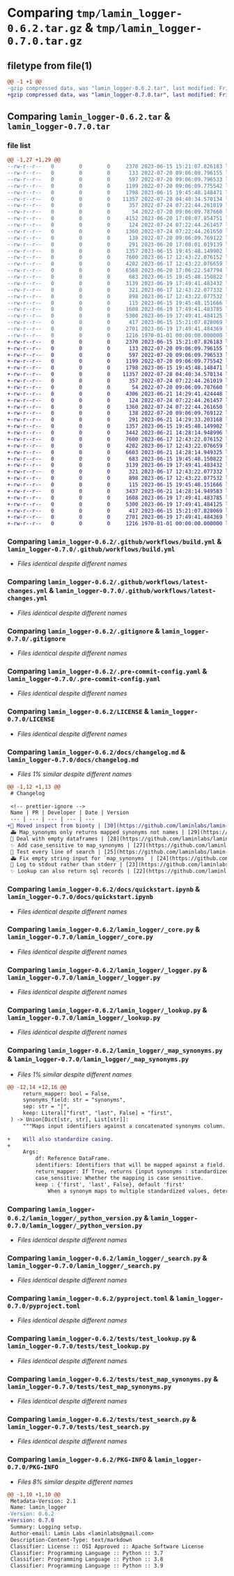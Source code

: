 # Comparing `tmp/lamin_logger-0.6.2.tar.gz` & `tmp/lamin_logger-0.7.0.tar.gz`

## filetype from file(1)

```diff
@@ -1 +1 @@
-gzip compressed data, was "lamin_logger-0.6.2.tar", last modified: Fri Jan  1 00:00:00 2016, max compression
+gzip compressed data, was "lamin_logger-0.7.0.tar", last modified: Fri Jan  1 00:00:00 2016, max compression
```

## Comparing `lamin_logger-0.6.2.tar` & `lamin_logger-0.7.0.tar`

### file list

```diff
@@ -1,27 +1,29 @@
--rw-r--r--   0        0        0     2370 2023-06-15 15:21:07.826183 lamin_logger-0.6.2/.github/workflows/build.yml
--rw-r--r--   0        0        0      133 2022-07-20 09:06:09.796155 lamin_logger-0.6.2/.github/workflows/latest-changes.jinja2
--rw-r--r--   0        0        0      597 2022-07-20 09:06:09.796533 lamin_logger-0.6.2/.github/workflows/latest-changes.yml
--rw-r--r--   0        0        0     1199 2022-07-20 09:06:09.775542 lamin_logger-0.6.2/.gitignore
--rw-r--r--   0        0        0     1798 2023-06-15 19:45:48.148471 lamin_logger-0.6.2/.pre-commit-config.yaml
--rw-r--r--   0        0        0    11357 2022-07-28 04:40:34.570134 lamin_logger-0.6.2/LICENSE
--rw-r--r--   0        0        0      357 2022-07-24 07:22:44.261019 lamin_logger-0.6.2/README.md
--rw-r--r--   0        0        0       54 2022-07-20 09:06:09.787660 lamin_logger-0.6.2/docs/api.md
--rw-r--r--   0        0        0     4152 2023-06-20 17:08:07.854751 lamin_logger-0.6.2/docs/changelog.md
--rw-r--r--   0        0        0      124 2022-07-24 07:22:44.261457 lamin_logger-0.6.2/docs/index.md
--rw-r--r--   0        0        0     1360 2022-07-24 07:22:44.261650 lamin_logger-0.6.2/docs/quickstart.ipynb
--rw-r--r--   0        0        0      138 2022-07-20 09:06:09.769122 lamin_logger-0.6.2/lamin-project.yaml
--rw-r--r--   0        0        0      291 2023-06-20 17:08:01.019139 lamin_logger-0.6.2/lamin_logger/__init__.py
--rw-r--r--   0        0        0     1357 2023-06-15 19:45:48.149902 lamin_logger-0.6.2/lamin_logger/_core.py
--rw-r--r--   0        0        0     7600 2023-06-17 12:43:22.076152 lamin_logger-0.6.2/lamin_logger/_logger.py
--rw-r--r--   0        0        0     4202 2023-06-17 12:43:22.076659 lamin_logger-0.6.2/lamin_logger/_lookup.py
--rw-r--r--   0        0        0     6568 2023-06-20 17:06:22.547794 lamin_logger-0.6.2/lamin_logger/_map_synonyms.py
--rw-r--r--   0        0        0      683 2023-06-15 19:45:48.150822 lamin_logger-0.6.2/lamin_logger/_python_version.py
--rw-r--r--   0        0        0     3139 2023-06-19 17:49:41.483432 lamin_logger-0.6.2/lamin_logger/_search.py
--rw-r--r--   0        0        0      321 2023-06-17 12:43:22.077332 lamin_logger-0.6.2/noxfile.py
--rw-r--r--   0        0        0      898 2023-06-17 12:43:22.077532 lamin_logger-0.6.2/pyproject.toml
--rw-r--r--   0        0        0      115 2023-06-15 19:45:48.151666 lamin_logger-0.6.2/tests/test_base.py
--rw-r--r--   0        0        0     1608 2023-06-19 17:49:41.483785 lamin_logger-0.6.2/tests/test_lookup.py
--rw-r--r--   0        0        0     5300 2023-06-19 17:49:41.484125 lamin_logger-0.6.2/tests/test_map_synonyms.py
--rw-r--r--   0        0        0      417 2023-06-15 15:21:07.828069 lamin_logger-0.6.2/tests/test_notebooks.py
--rw-r--r--   0        0        0     2701 2023-06-19 17:49:41.484369 lamin_logger-0.6.2/tests/test_search.py
--rw-r--r--   0        0        0     1216 1970-01-01 00:00:00.000000 lamin_logger-0.6.2/PKG-INFO
+-rw-r--r--   0        0        0     2370 2023-06-15 15:21:07.826183 lamin_logger-0.7.0/.github/workflows/build.yml
+-rw-r--r--   0        0        0      133 2022-07-20 09:06:09.796155 lamin_logger-0.7.0/.github/workflows/latest-changes.jinja2
+-rw-r--r--   0        0        0      597 2022-07-20 09:06:09.796533 lamin_logger-0.7.0/.github/workflows/latest-changes.yml
+-rw-r--r--   0        0        0     1199 2022-07-20 09:06:09.775542 lamin_logger-0.7.0/.gitignore
+-rw-r--r--   0        0        0     1798 2023-06-15 19:45:48.148471 lamin_logger-0.7.0/.pre-commit-config.yaml
+-rw-r--r--   0        0        0    11357 2022-07-28 04:40:34.570134 lamin_logger-0.7.0/LICENSE
+-rw-r--r--   0        0        0      357 2022-07-24 07:22:44.261019 lamin_logger-0.7.0/README.md
+-rw-r--r--   0        0        0       54 2022-07-20 09:06:09.787660 lamin_logger-0.7.0/docs/api.md
+-rw-r--r--   0        0        0     4306 2023-06-21 14:29:41.424448 lamin_logger-0.7.0/docs/changelog.md
+-rw-r--r--   0        0        0      124 2022-07-24 07:22:44.261457 lamin_logger-0.7.0/docs/index.md
+-rw-r--r--   0        0        0     1360 2022-07-24 07:22:44.261650 lamin_logger-0.7.0/docs/quickstart.ipynb
+-rw-r--r--   0        0        0      138 2022-07-20 09:06:09.769122 lamin_logger-0.7.0/lamin-project.yaml
+-rw-r--r--   0        0        0      291 2023-06-21 14:29:33.203168 lamin_logger-0.7.0/lamin_logger/__init__.py
+-rw-r--r--   0        0        0     1357 2023-06-15 19:45:48.149902 lamin_logger-0.7.0/lamin_logger/_core.py
+-rw-r--r--   0        0        0     3442 2023-06-21 14:28:14.948996 lamin_logger-0.7.0/lamin_logger/_inspect.py
+-rw-r--r--   0        0        0     7600 2023-06-17 12:43:22.076152 lamin_logger-0.7.0/lamin_logger/_logger.py
+-rw-r--r--   0        0        0     4202 2023-06-17 12:43:22.076659 lamin_logger-0.7.0/lamin_logger/_lookup.py
+-rw-r--r--   0        0        0     6603 2023-06-21 14:28:14.949325 lamin_logger-0.7.0/lamin_logger/_map_synonyms.py
+-rw-r--r--   0        0        0      683 2023-06-15 19:45:48.150822 lamin_logger-0.7.0/lamin_logger/_python_version.py
+-rw-r--r--   0        0        0     3139 2023-06-19 17:49:41.483432 lamin_logger-0.7.0/lamin_logger/_search.py
+-rw-r--r--   0        0        0      321 2023-06-17 12:43:22.077332 lamin_logger-0.7.0/noxfile.py
+-rw-r--r--   0        0        0      898 2023-06-17 12:43:22.077532 lamin_logger-0.7.0/pyproject.toml
+-rw-r--r--   0        0        0      115 2023-06-15 19:45:48.151666 lamin_logger-0.7.0/tests/test_base.py
+-rw-r--r--   0        0        0     3437 2023-06-21 14:28:14.949583 lamin_logger-0.7.0/tests/test_inspect.py
+-rw-r--r--   0        0        0     1608 2023-06-19 17:49:41.483785 lamin_logger-0.7.0/tests/test_lookup.py
+-rw-r--r--   0        0        0     5300 2023-06-19 17:49:41.484125 lamin_logger-0.7.0/tests/test_map_synonyms.py
+-rw-r--r--   0        0        0      417 2023-06-15 15:21:07.828069 lamin_logger-0.7.0/tests/test_notebooks.py
+-rw-r--r--   0        0        0     2701 2023-06-19 17:49:41.484369 lamin_logger-0.7.0/tests/test_search.py
+-rw-r--r--   0        0        0     1216 1970-01-01 00:00:00.000000 lamin_logger-0.7.0/PKG-INFO
```

### Comparing `lamin_logger-0.6.2/.github/workflows/build.yml` & `lamin_logger-0.7.0/.github/workflows/build.yml`

 * *Files identical despite different names*

### Comparing `lamin_logger-0.6.2/.github/workflows/latest-changes.yml` & `lamin_logger-0.7.0/.github/workflows/latest-changes.yml`

 * *Files identical despite different names*

### Comparing `lamin_logger-0.6.2/.gitignore` & `lamin_logger-0.7.0/.gitignore`

 * *Files identical despite different names*

### Comparing `lamin_logger-0.6.2/.pre-commit-config.yaml` & `lamin_logger-0.7.0/.pre-commit-config.yaml`

 * *Files identical despite different names*

### Comparing `lamin_logger-0.6.2/LICENSE` & `lamin_logger-0.7.0/LICENSE`

 * *Files identical despite different names*

### Comparing `lamin_logger-0.6.2/docs/changelog.md` & `lamin_logger-0.7.0/docs/changelog.md`

 * *Files 1% similar despite different names*

```diff
@@ -1,12 +1,13 @@
 # Changelog
 
 <!-- prettier-ignore -->
 Name | PR | Developer | Date | Version
 --- | --- | --- | --- | ---
+🚚 Moved inspect from bionty | [30](https://github.com/laminlabs/lamin-logger/pull/30) | [sunnyosun](https://github.com/sunnyosun) | 2023-06-21 | 0.7.0
 🚑️ Map_synonyms only returns mapped synonyms not names | [29](https://github.com/laminlabs/lamin-logger/pull/29) | [sunnyosun](https://github.com/sunnyosun) | 2023-06-20 | 0.6.2
 🧪 Deal with empty dataframes | [28](https://github.com/laminlabs/lamin-logger/pull/28) | [sunnyosun](https://github.com/sunnyosun) | 2023-06-19 | 0.6.1
 ✨ Add case_sensitive to map_synonyms | [27](https://github.com/laminlabs/lamin-logger/pull/27) | [sunnyosun](https://github.com/sunnyosun) | 2023-06-19 | 0.6.0
 🧪 Test every line of search | [25](https://github.com/laminlabs/lamin-logger/pull/25) | [sunnyosun](https://github.com/sunnyosun) | 2023-06-17 | 0.5.3
 🚑️ Fix empty string input for `map_synonyms` | [24](https://github.com/laminlabs/lamin-logger/pull/24) | [sunnyosun](https://github.com/sunnyosun) | 2023-06-17 |
 💄 Log to stdout rather than stderr | [23](https://github.com/laminlabs/lamin-logger/pull/23) | [falexwolf](https://github.com/falexwolf) | 2023-06-16 | 0.5.2
 ✨ Lookup can also return sql records | [22](https://github.com/laminlabs/lamin-logger/pull/22) | [sunnyosun](https://github.com/sunnyosun) | 2023-06-15 | 0.5.1
```

### Comparing `lamin_logger-0.6.2/docs/quickstart.ipynb` & `lamin_logger-0.7.0/docs/quickstart.ipynb`

 * *Files identical despite different names*

### Comparing `lamin_logger-0.6.2/lamin_logger/_core.py` & `lamin_logger-0.7.0/lamin_logger/_core.py`

 * *Files identical despite different names*

### Comparing `lamin_logger-0.6.2/lamin_logger/_logger.py` & `lamin_logger-0.7.0/lamin_logger/_logger.py`

 * *Files identical despite different names*

### Comparing `lamin_logger-0.6.2/lamin_logger/_lookup.py` & `lamin_logger-0.7.0/lamin_logger/_lookup.py`

 * *Files identical despite different names*

### Comparing `lamin_logger-0.6.2/lamin_logger/_map_synonyms.py` & `lamin_logger-0.7.0/lamin_logger/_map_synonyms.py`

 * *Files 1% similar despite different names*

```diff
@@ -12,14 +12,16 @@
     return_mapper: bool = False,
     synonyms_field: str = "synonyms",
     sep: str = "|",
     keep: Literal["first", "last", False] = "first",
 ) -> Union[Dict[str, str], List[str]]:
     """Maps input identifiers against a concatenated synonyms column.
 
+    Will also standardize casing.
+
     Args:
         df: Reference DataFrame.
         identifiers: Identifiers that will be mapped against a field.
         return_mapper: If True, returns {input synonyms : standardized field name}.
         case_sensitive: Whether the mapping is case sensitive.
         keep : {'first', 'last', False}, default 'first'
             When a synonym maps to multiple standardized values, determines
```

### Comparing `lamin_logger-0.6.2/lamin_logger/_python_version.py` & `lamin_logger-0.7.0/lamin_logger/_python_version.py`

 * *Files identical despite different names*

### Comparing `lamin_logger-0.6.2/lamin_logger/_search.py` & `lamin_logger-0.7.0/lamin_logger/_search.py`

 * *Files identical despite different names*

### Comparing `lamin_logger-0.6.2/pyproject.toml` & `lamin_logger-0.7.0/pyproject.toml`

 * *Files identical despite different names*

### Comparing `lamin_logger-0.6.2/tests/test_lookup.py` & `lamin_logger-0.7.0/tests/test_lookup.py`

 * *Files identical despite different names*

### Comparing `lamin_logger-0.6.2/tests/test_map_synonyms.py` & `lamin_logger-0.7.0/tests/test_map_synonyms.py`

 * *Files identical despite different names*

### Comparing `lamin_logger-0.6.2/tests/test_search.py` & `lamin_logger-0.7.0/tests/test_search.py`

 * *Files identical despite different names*

### Comparing `lamin_logger-0.6.2/PKG-INFO` & `lamin_logger-0.7.0/PKG-INFO`

 * *Files 8% similar despite different names*

```diff
@@ -1,10 +1,10 @@
 Metadata-Version: 2.1
 Name: lamin_logger
-Version: 0.6.2
+Version: 0.7.0
 Summary: Logging setup.
 Author-email: Lamin Labs <laminlabs@gmail.com>
 Description-Content-Type: text/markdown
 Classifier: License :: OSI Approved :: Apache Software License
 Classifier: Programming Language :: Python :: 3.7
 Classifier: Programming Language :: Python :: 3.8
 Classifier: Programming Language :: Python :: 3.9
```

